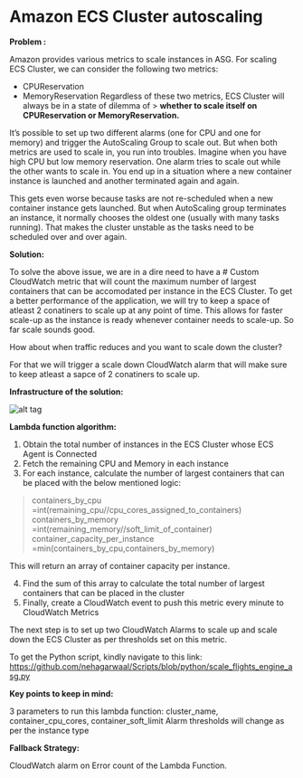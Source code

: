 # Amazon ECS Cluster autoscaling

**Problem :**

Amazon provides various metrics to scale instances in ASG. For scaling ECS Cluster, we can consider the following two metrics:

- CPUReservation
- MemoryReservation
Regardless of these two metrics, ECS Cluster will always be in a state of dilemma of > **whether to scale itself on CPUReservation or MemoryReservation.**

It’s possible to set up two different alarms (one for CPU and one for memory) and trigger the AutoScaling Group to scale out. But when both metrics are used to scale in, you run into troubles. Imagine when you have high CPU but low memory reservation. One alarm tries to scale out while the other wants to scale in. You end up in a situation where a new container instance is launched and another terminated again and again.

This gets even worse because tasks are not re-scheduled when a new container instance gets launched. But when AutoScaling group terminates an instance, it normally chooses the oldest one (usually with many tasks running). That makes the cluster unstable as the tasks need to be scheduled over and over again.

**Solution:**

To solve the above issue, we are in a dire need to have a # Custom CloudWatch metric that will count the maximum number of largest containers that can be accomodated per instance in the ECS Cluster. To get a better performance of the application, we will try to keep a space of atleast 2 conatiners to scale up at any point of time. This allows for faster scale-up as the instance is ready whenever container needs to scale-up. So far scale sounds good. 

How about when traffic reduces and you want to scale down the cluster?

For that we will trigger a scale down CloudWatch alarm that will make sure to keep atleast a sapce of 2 conatiners to scale up.

**Infrastructure of the solution:**

![alt tag](https://github.com/nehagarwaal/Scripts/blob/python/ECS_Cluster_Scaling_Infra.PNG)

**Lambda function algorithm:**

1. Obtain the total number of instances in the ECS Cluster whose ECS Agent is Connected
2. Fetch the remaining CPU and Memory in each instance
3. For each instance, calculate the number of largest containers that can be placed with the below mentioned logic:

> containers_by_cpu =int(remaining_cpu//cpu_cores_assigned_to_containers)
> containers_by_memory =int(remaining_memory//soft_limit_of_container)
> container_capacity_per_instance =min(containers_by_cpu,containers_by_memory)

This will return an array of container capacity per instance.

4. Find the sum of this array to calculate the total number of largest containers that can be placed in the cluster
5. Finally, create a CloudWatch event to push this metric every minute to CloudWatch Metrics

The next step is to set up two CloudWatch Alarms to scale up and scale down the ECS Cluster as per thresholds set on this metric.

To get the Python script, kindly navigate to this link:
https://github.com/nehagarwaal/Scripts/blob/python/scale_flights_engine_asg.py

**Key points to keep in mind:**

3 parameters to run this lambda function: cluster_name, container_cpu_cores, container_soft_limit
Alarm thresholds will change as per the instance type

**Fallback Strategy:**

CloudWatch alarm on Error count of the Lambda Function.
